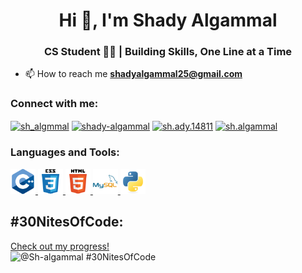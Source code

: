 <h1 align="center">Hi 👋, I'm Shady Algammal</h1>
<h3 align="center">CS Student 👨‍💻 | Building Skills, One Line at a Time</h3>

- 📫 How to reach me **shadyalgammal25@gmail.com**

<h3 align="left">Connect with me:</h3>
<p align="left">
<a href="https://twitter.com/sh_algmmal" target="blank"><img align="center" src="https://raw.githubusercontent.com/rahuldkjain/github-profile-readme-generator/master/src/images/icons/Social/twitter.svg" alt="sh_algmmal" height="30" width="40" /></a>
<a href="https://linkedin.com/in/shady-algammal" target="blank"><img align="center" src="https://raw.githubusercontent.com/rahuldkjain/github-profile-readme-generator/master/src/images/icons/Social/linked-in-alt.svg" alt="shady-algammal" height="30" width="40" /></a>
<a href="https://fb.com/sh.ady.14811" target="blank"><img align="center" src="https://raw.githubusercontent.com/rahuldkjain/github-profile-readme-generator/master/src/images/icons/Social/facebook.svg" alt="sh.ady.14811" height="30" width="40" /></a>
<a href="https://instagram.com/sh.algammal" target="blank"><img align="center" src="https://raw.githubusercontent.com/rahuldkjain/github-profile-readme-generator/master/src/images/icons/Social/instagram.svg" alt="sh.algammal" height="30" width="40" /></a>
</p>

<h3 align="left">Languages and Tools:</h3>
<p align="left"> <a href="https://www.w3schools.com/cpp/" target="_blank" rel="noreferrer"> <img src="https://raw.githubusercontent.com/devicons/devicon/master/icons/cplusplus/cplusplus-original.svg" alt="cplusplus" width="40" height="40"/> </a> <a href="https://www.w3schools.com/css/" target="_blank" rel="noreferrer"> <img src="https://raw.githubusercontent.com/devicons/devicon/master/icons/css3/css3-original-wordmark.svg" alt="css3" width="40" height="40"/> </a> <a href="https://www.w3.org/html/" target="_blank" rel="noreferrer"> <img src="https://raw.githubusercontent.com/devicons/devicon/master/icons/html5/html5-original-wordmark.svg" alt="html5" width="40" height="40"/> </a> <a href="https://www.mysql.com/" target="_blank" rel="noreferrer"> <img src="https://raw.githubusercontent.com/devicons/devicon/master/icons/mysql/mysql-original-wordmark.svg" alt="mysql" width="40" height="40"/> </a> <a href="https://www.python.org" target="_blank" rel="noreferrer"> <img src="https://raw.githubusercontent.com/devicons/devicon/master/icons/python/python-original.svg" alt="python" width="40" height="40"/> </a> </p>

## #30NitesOfCode:
  [Check out my progress!](https://www.codedex.io/@Sh-algammal/30-nites-of-code)  
  ![@Sh-algammal #30NitesOfCode](https://www.codedex.io/api/petStatus?user=Sh-algammal)
